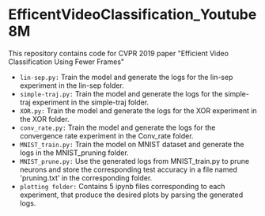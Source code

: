 # EfficentVideoClassification_Youtube8M
This repository contains code for CVPR 2019 paper "Efficient Video Classification Using Fewer Frames"

* `lin-sep.py:` Train the model and generate the logs for the lin-sep experiment in the lin-sep folder.
* `simple-traj.py:` Train the model and generate the logs for the simple-traj experiment in the simple-traj folder.
* `XOR.py:` Train the model and generate the logs for the XOR experiment in the XOR folder.
* `conv_rate.py:` Train the model and generate the logs for the convergence rate experiment in the Conv_rate folder.
* `MNIST_train.py:` Train the model on MNIST dataset and generate the logs in the MNIST_pruning folder.
* `MNIST_prune.py:` Use the generated logs from MNIST_train.py to prune neurons and store the corresponding test accuracy in a file named 'pruning.txt' in the                    corresponding folder.
* `plotting folder:` Contains 5 ipynb files corresponding to each experiment, that produce the desired plots by parsing the generated logs. 
